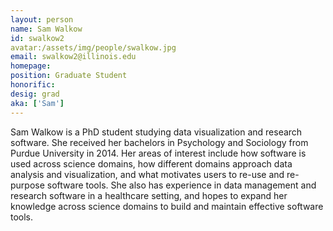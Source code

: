 ```yaml
---
layout: person
name: Sam Walkow
id: swalkow2
avatar:/assets/img/people/swalkow.jpg
email: swalkow2@illinois.edu
homepage: 
position: Graduate Student
honorific: 
desig: grad 
aka: ['Sam']
---
```


Sam Walkow is a PhD student studying data visualization and research software. She received her bachelors in Psychology and Sociology from Purdue University in 2014. Her areas of interest include how software is used across science domains, how different domains approach data analysis and visualization, and what motivates users to re-use and re-purpose software tools. She also has experience in data management and research software in a healthcare setting, and hopes to expand her knowledge across science domains to build and maintain effective software tools.  
